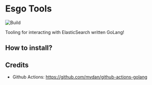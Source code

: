 # Esgo Tools

![Build](https://github.com/ede-n/esgo-tools/actions/workflows/golang.yaml/badge.svg)

Tooling for interacting with ElasticSearch written GoLang! 

## How to install?

<TODO>

## Credits

* Github Actions: https://github.com/mvdan/github-actions-golang
